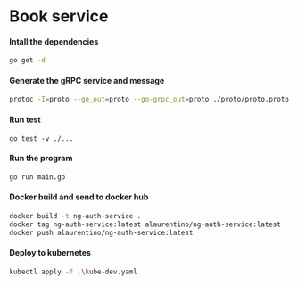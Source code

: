# Book service


#### Intall the dependencies
```sh
go get -d
```

#### Generate the gRPC service and message
```sh
protoc -I=proto --go_out=proto --go-grpc_out=proto ./proto/proto.proto
```

#### Run test
```
go test -v ./...
```

#### Run the program
```sh
go run main.go
```

#### Docker build and send to docker hub
```sh
docker build -t ng-auth-service .
docker tag ng-auth-service:latest alaurentino/ng-auth-service:latest
docker push alaurentino/ng-auth-service:latest
```

#### Deploy to kubernetes
```sh
kubectl apply -f .\kube-dev.yaml
```